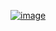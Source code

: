 [![image](https://user-images.githubusercontent.com/106834223/199932655-2c6b0a29-3142-4457-8c53-dcd9fa6fe74c.png)
](https://www.qycn.com/xzx/article/17157.html)
